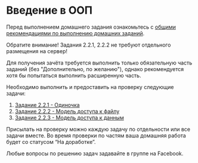 # Введение в ООП
Перед выполнением домашнего задания ознакомьтесь с [общими рекомендациями по выполнению домашних заданий](
../0-sharing/homework).

Обратите внимание! Задания 2.2.1, 2.2.2 не требуют отдельного размещения на сервер!

Для получения зачёта требуется выполнить только обязательную часть заданий (без "Дополнительно, по желанию"), однако рекомендуется хотя бы попытаться выполнить расширенную часть.


Необходимо выполнить и предоставить на проверку следующие задачи:
1. [Задание 2.2.1 - Одиночка](2.2.1)
2. [Задание 2.2.2 - Модель доступа к файлу](2.2.2)
2. [Задание 2.2.3 - Модель доступа к данным](2.2.3)

Присылать на проверку можно каждую задачу по отдельности или все задачи вместе. 
Во время проверки по частям ваша домашняя работа будет со статусом “На доработке”.

Любые вопросы по решению задач задавайте в группе на Facebook.